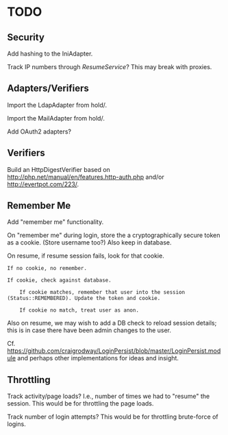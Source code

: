 # TODO

## Security

Add hashing to the IniAdapter.

Track IP numbers through _ResumeService_? This may break with proxies.

## Adapters/Verifiers

Import the LdapAdapter from hold/.

Import the MailAdapter from hold/.

Add OAuth2 adapters?

## Verifiers

Build an HttpDigestVerifier based on <http://php.net/manual/en/features.http-auth.php> and/or <http://evertpot.com/223/>.

## Remember Me

Add "remember me" functionality.

On "remember me" during login, store the a cryptographically secure token as a cookie. (Store username too?) Also keep in database.

On resume, if resume session fails, look for that cookie.

    If no cookie, no remember.

    If cookie, check against database.

        If cookie matches, remember that user into the session (Status::REMEMBERED). Update the token and cookie.

        If cookie no match, treat user as anon.

Also on resume, we may wish to add a DB check to reload session details; this is in case there have been admin changes to the user.

Cf. <https://github.com/craigrodway/LoginPersist/blob/master/LoginPersist.module> and perhaps other implementations for ideas and insight.

## Throttling

Track activity/page loads?  I.e., number of times we had to "resume" the session. This would be for throttling the page loads.

Track number of login attempts? This would be for throttling brute-force of logins.

